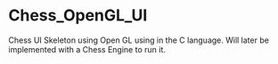 # Chess_OpenGL_UI
Chess UI Skeleton using Open GL using in the C language. Will later be implemented with a Chess Engine to run it.
